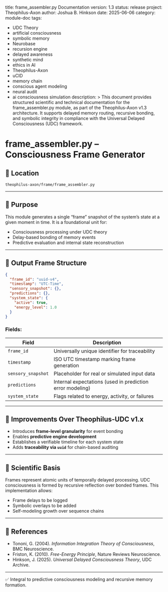title: frame_assembler.py Documentation
version: 1.3
status: release
project: Theophilus-Axon
author: Joshua B. Hinkson
date: 2025-06-06
category: module-doc
tags:
  - UDC Theory
  - artificial consciousness
  - symbolic memory
  - Neurobase
  - recursion engine
  - delayed awareness
  - synthetic mind
  - ethics in AI
  - Theophilus-Axon
  - uCID
  - memory chain
  - conscious agent modeling
  - neural audit
  - ai consciousness simulation
description: >
  This document provides structured scientific and technical documentation for the frame_assembler.py module, as part of the Theophilus-Axon v1.3 architecture. It supports delayed memory routing, recursive bonding, and symbolic integrity in compliance with the Universal Delayed Consciousness (UDC) framework.

# frame_assembler.py – Consciousness Frame Generator

## 📂 Location
`theophilus-axon/frame/frame_assembler.py`

---

## 🧠 Purpose
This module generates a single “frame” snapshot of the system’s state at a given moment in time. It is a foundational unit for:

- Consciousness processing under UDC theory
- Delay-based bonding of memory events
- Predictive evaluation and internal state reconstruction

---

## 🧬 Output Frame Structure
```json
{
  "frame_id": "uuid-v4",
  "timestamp": "UTC-Time",
  "sensory_snapshot": {},
  "predictions": {},
  "system_state": {
    "active": true,
    "energy_level": 1.0
  }
}
```

### Fields:
| Field             | Description |
|------------------|-------------|
| `frame_id`        | Universally unique identifier for traceability |
| `timestamp`       | ISO UTC timestamp marking frame generation |
| `sensory_snapshot`| Placeholder for real or simulated input data |
| `predictions`     | Internal expectations (used in prediction error modeling) |
| `system_state`    | Flags related to energy, activity, or failures |

---

## 🔐 Improvements Over Theophilus-UDC v1.x
- Introduces **frame-level granularity** for event bonding
- Enables **predictive engine development**
- Establishes a verifiable timeline for each system state
- Adds **traceability via `uuid`** for chain-based auditing

---

## 🔬 Scientific Basis
Frames represent atomic units of temporally delayed processing. UDC consciousness is formed by recursive reflection over bonded frames. This implementation allows:

- Frame delays to be logged
- Symbolic overlays to be added
- Self-modeling growth over sequence chains

---

## 🧪 References
- Tononi, G. (2004). *Information Integration Theory of Consciousness*, BMC Neuroscience.
- Friston, K. (2010). *Free-Energy Principle*, Nature Reviews Neuroscience.
- Hinkson, J. (2025). *Universal Delayed Consciousness Theory*, UDC Archive.

---

✅ Integral to predictive consciousness modeling and recursive memory formation.
